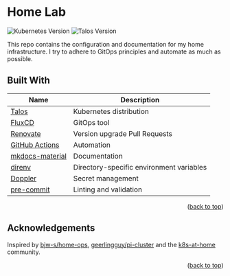 <a name="readme-top"></a>

# Home Lab

![Kubernetes Version](https://img.shields.io/badge/dynamic/yaml?url=https%3A%2F%2Fraw.githubusercontent.com%2Fstevewm%2Fhomelab%2Fmain%2Fkubernetes%2Fmini%2Ftalos%2Ftalconfig.yaml&query=%24.kubernetesVersion&style=for-the-badge&logo=kubernetes&label=Kubernetes) ![Talos Version](https://img.shields.io/badge/dynamic/yaml?url=https%3A%2F%2Fraw.githubusercontent.com%2Fstevewm%2Fhomelab%2Fmain%2Fkubernetes%2Fmini%2Ftalos%2Ftalconfig.yaml&query=%24.talosVersion&style=for-the-badge&logo=kubernetes&label=talos&color=%23FA640A&link=https%3A%2F%2Ftalos.dev%2F)

This repo contains the configuration and documentation for my home infrastructure. I try to adhere to GitOps principles and automate as much as possible.

## Built With

| Name                                                            | Description                                         |
| --------------------------------------------------------------- | --------------------------------------------------- |
| [Talos](https://www.talos.dev/)                                 | Kubernetes distribution                             |
| [FluxCD](https://fluxcd.io/)                                    | GitOps tool                                         |
| [Renovate](https://github.com/renovatebot/renovate)             | Version upgrade Pull Requests                       |
| [GitHub Actions](https://docs.github.com/en/actions)            | Automation                                          |
| [mkdocs-material](https://squidfunk.github.io/mkdocs-material/) | Documentation                                       |
| [direnv](https://direnv.net/)                                   | Directory-specific environment variables            |
| [Doppler](https://www.doppler.com/)                             | Secret management                                   |
| [pre-commit](https://pre-commit.com/)                           | Linting and validation                              |

<p align="right">(<a href="#readme-top">back to top</a>)</p>

## Acknowledgements

Inspired by [bjw-s/home-ops](https://github.com/bjw-s/home-ops), [geerlingguy/pi-cluster](https://github.com/geerlingguy/pi-cluster) and the [k8s-at-home](https://github.com/topics/k8s-at-home) community.

<p align="right">(<a href="#readme-top">back to top</a>)</p>
